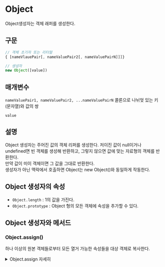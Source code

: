 # Object
Object생성자는 객체 래퍼를 생성한다.

## 구문
```js
// 객체 초기자 또는 리터럴
{ [nameVlauePair[, nameValuePair2[, nameValuePairN]]]}

// 생성자
new Object([value])
```

## 매개변수
`nameValuePair1, nameValuePair2, ...nameValuePairN` 
콜론으로 나뉘엊 있는 키(문자열)와 값의 쌍

`value`

## 설명
Object 생성자는 주어진 값의 객체 리퍼를 생성한다. 저이진 값이   null이거나 undefined면 
빈 객체를 생성해 반환하고, 그렇지 않으면 값에 맞는 자료형의 객체를 반환한다.    
만약 값이 미이 객체이면 그 값을 그대로 반환한다.    
생성자가 아닌 맥락에서 호출하면 Object는 new Object()와 동일하게 작동한다.  

## Object 생성자의 속성

* `Object.length` : 1의 값을 가진다.
* `Object.prototype` : Object 형의 모든 객체에 속성을 추가할 수 있다.

## Object 생성자와 메서드

### Object.assign()
하나 이상의 원본 객체들로부터 모든 열거 가능한 속성들을 대상 객체로 복사한다. 

<details>
<summary>Object.assign 자세히</summary>

`Object.assign()`메소드는 열거할 수 잇는 하나 이상의 출처 객체(두번째 인자)로부터 대상 객체(첫번째 인자)로 속성을 복사할 대 사용한다. 대상 객체를 반환한다.

```js
const target = {a:1, b:2}
const source = {b: 4, c:5}

const returnedTarget = Object.assign(target, source)

console.log(target)
// Object {a: 1, b:4, c:5}
console.log(returnedTarget)
// Object {a:1, b:4, c:5}
```

#### 구문
```js
Object.assign(target, ...sources)
```
##### 매개변수
`target`: 대상 객체  
`sources`: 하나 이상의 출처 객체  

##### 반환값
대상 객체

#### 설명
동일한 키가 존재할 경우 대상 객체의 속성은 출처 객체의 속성으로 덮어씌여진다. 후에 출처의 속성은 이전의 출처의 속성과 유사하게 덮어쓴다.    

Object.assign()메소드는 열거할 수 있는 출처 객체의 속성만 대상 객체로 복사한다. 이 메서드는 출처 객체의 [[Get]], 대상 객체의 [[Set]] 을 이용하여 getter와 setter를 호출한다. 따라서 이 속성을 단순히 복사하거나 새롭게 정의하는 것이 아니라 할당하는 것이다. 병합 출처가 getter를 포함하는 경우 포로토타입으로 새로운 속성을 병합하는 것이 적절하지 않을 수 있다. 프로토타입으로 속서으이 열거성을 포함한 속성의 정의를 복사하려면 대신 Object.getOwnPropertyDescriptor() 와 Object.defineProperty()를 사용해야한다. String과 Symbol 속성 모두 복사된다. 

에러가 발생할 수 있는 상황에서는(예, 프로퍼티가 쓰기 불가인 경우), TypeError가 발생하며, 에러가 발생하기 전에 속성이 추가되었다면 target 객체는 변경될 수 있다.

Object.assign() 메소드는 null또는 undefined 출처 값에 대해서는 오류를 던지지 않는다.

#### 예시
##### 객체 클로닝
```js
const obj = { a: 1}
const copy = Object.assign({}, obj)
console.log(copy) //{a:1}
```

##### 깊은 클로닝에 대한 주의사항
깊은 클로니에 대해서 Object.assign() 은 속성의 값을 복사하기 때문에 다른 대안을 상용해야 한다. 출처 값이  객체에 대한 차조인 경우 참조값만을 복사한다.

```js
function test() {
    'use strict'

    let obj1 = {a: 0, b: {c: 0} }
    let obj2 = Object.assign({}, obj1)
    console.log(JSON.stringify(obj2)) // {a: 0, b: {c: 0}}

    obj1.a = 1
    console.log(JSON.stringify(obj1)) // {a: 1, b: {c:0}}
    console.log(JSON.stringify(obj2)) // {a: 0, b: {c:0}}

    obj2.b.c = 3 // obj1, obj2 모두에 영향을 줌
    console.log(JSON.stringify(obj1)) // {a:1, b: {c: 3}}
    console.log(JSON.stringify(obj2)) // {a: 2, b: {c: 3}}

    // 깊은 클론
    obj1 = {a: 0, b: {c: 0}}
    let obj3 = {a: 0, b: {c : 0}}
    let obj3 = JSON.parse(JSON.stringify(obj1))
    obj1.a = 4;
    obj1.b.c = 4
    console.log(JSON.stringify(obj3)) // {a : 0, b, {c : 0}}
}


</details>

## Object 인스턴스와 Object 프로토타입 객체
JS에서 모든 객체들은 Object의 자손이다. 모든 객체는 Obejct.prototype으로부터 메서드와 속성을 상속하는데 나중에 덮어쓸수도 있다. 예를들어 다른 생성자의 프로토타입은 그 constructor속성을 덮어쓰고 자신의 toString()메서드를 제공한다. Object 프로토타입 객체에 대한 변경 내용은 그 변경 내용에 영향을 받는 속성들과 메소드들이 프로토입인 체인을 따라 더이상 무시되지 않는 한 모든 객체들로 전달된다.   